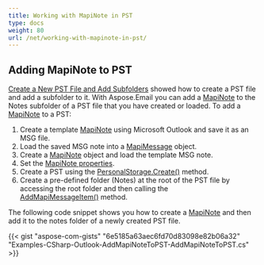 ```yaml
---
title: Working with MapiNote in PST
type: docs
weight: 80
url: /net/working-with-mapinote-in-pst/
---
```



## **Adding MapiNote to PST**
[Create a New PST File and Add Subfolders](/email/net/create-new-pst-file-and-add-subfolders/#creating-a-new-pst-file-and-add-subfolders) showed how to create a PST file and add a subfolder to it. With Aspose.Email you can add a [MapiNote](https://apireference.aspose.com/email/net/aspose.email.mapi/mapinote) to the Notes subfolder of a PST file that you have created or loaded. To add a [MapiNote](https://apireference.aspose.com/email/net/aspose.email.mapi/mapinote) to a PST:

1. Create a template [MapiNote](https://apireference.aspose.com/email/net/aspose.email.mapi/mapinote) using Microsoft Outlook and save it as an MSG file.
1. Load the saved MSG note into a [MapiMessage](https://apireference.aspose.com/email/net/aspose.email.mapi/mapimessage) object.
1. Create a [MapiNote](https://apireference.aspose.com/email/net/aspose.email.mapi/mapinote) object and load the template MSG note.
1. Set the [MapiNote properties](https://apireference.aspose.com/email/net/aspose.email.mapi/mapinote/properties/index).
1. Create a PST using the [PersonalStorage.Create()](https://apireference.aspose.com/email/net/aspose.email.storage.pst/personalstorage/methods/create/index) method.
1. Create a pre-defined folder (Notes) at the root of the PST file by accessing the root folder and then calling the [AddMapiMessageItem()](https://apireference.aspose.com/email/net/aspose.email.storage.pst/folderinfo/methods/addmapimessageitem) method.

The following code snippet shows you how to create a [MapiNote](https://apireference.aspose.com/email/net/aspose.email.mapi/mapinote) and then add it to the notes folder of a newly created PST file.



{{< gist "aspose-com-gists" "6e5185a63aec6fd70d83098e82b06a32" "Examples-CSharp-Outlook-AddMapiNoteToPST-AddMapiNoteToPST.cs" >}}
